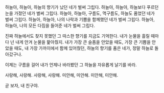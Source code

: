 하늘아, 하늘아, 하늘의 향기가 났던 네가 벌써 그립다.
하늘아, 하늘아, 하늘보다 푸르던 눈을 가졌던 네가 벌써 그립다.
하늘아, 하늘아, 구름도, 먹구름도, 하늘도 품었던 네가 벌써 그립다.
하늘아, 하늘아, 나의 나락과 기쁨을 함께했던 네가 벌써 그립다.
하늘아, 하늘아, 나의 모든 다짐을 들어준 네가 벌써 그립다.

진짜 하늘에서도 찾지 못했던 그 따스한 향기를 지금도 기억한다.
내가 눈물을 흘릴 때마다 넌 내게 안겨 눈물을 핥아줬지.
내가 가장 큰 슬픔을 안았을 때도, 가장 큰 기쁨을 안았을 때도,
내 가장 가까이에서 함께 있어줬던, 하늘의 향기를 품은 네가,
정말 하늘로 돌아갔구나.

이제는 구름을 걸어 내가 언제나 바라봤던 그 하늘을
자유롭게 날기를 바라.

사랑해, 사랑해. 사랑해, 사랑해.
미안해, 미안해. 미안해, 미안해.

곧 보자, 내 친구야.